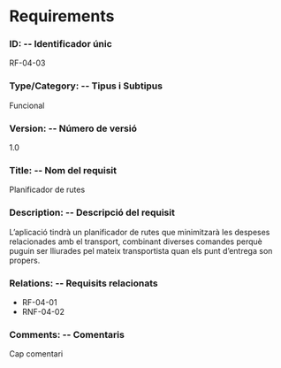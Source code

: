 # Requirements 

### ID: -- Identificador únic

RF-04-03

### Type/Category: -- Tipus i Subtipus

Funcional

### Version: -- Número de versió

1.0

### Title: -- Nom del requisit

Planificador de rutes

### Description: -- Descripció del requisit

L’aplicació tindrà un planificador de rutes que minimitzarà les despeses relacionades amb el transport, combinant diverses comandes perquè puguin ser lliurades pel mateix transportista quan els punt d’entrega son propers.

### Relations: -- Requisits relacionats

* RF-04-01
* RNF-04-02

### Comments: -- Comentaris

Cap comentari